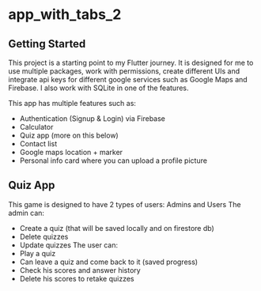 # app_with_tabs_2


## Getting Started

This project is a starting point to my Flutter journey.
It is designed for me to use multiple packages, work with permissions, create different UIs and integrate api keys for different google services such as Google Maps and Firebase.
I also work with SQLite in one of the features.

This app has multiple features such as:
- Authentication (Signup & Login) via Firebase
- Calculator
- Quiz app (more on this below)
- Contact list
- Google maps location + marker
- Personal info card where you can upload a profile picture

## Quiz App

This game is designed to have 2 types of users: Admins and Users
The admin can:
- Create a quiz (that will be saved locally and on firestore db)
- Delete quizzes
- Update quizzes
The user can:
- Play a quiz
- Can leave a quiz and come back to it (saved progress)
- Check his scores and answer history
- Delete his scores to retake quizzes
